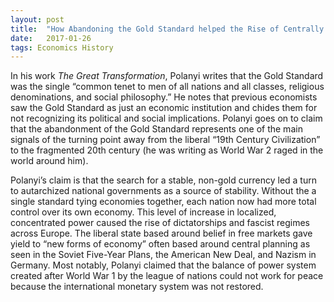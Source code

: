 ```yaml
---
layout:	post
title:	"How Abandoning the Gold Standard helped the Rise of Centrally Planned Economies"
date:	2017-01-26
tags: Economics History
---
```


In his work *The Great Transformation*, Polanyi writes that the Gold Standard was the single “common tenet to men of all nations and all classes, religious denominations, and social philosophy.” He notes that previous economists saw the Gold Standard as just an economic institution and chides them for not recognizing its political and social implications. Polanyi goes on to claim that the abandonment of the Gold Standard represents one of the main signals of the turning point away from the liberal “19th Century Civilization” to the fragmented 20th century (he was writing as World War 2 raged in the world around him).

Polanyi’s claim is that the search for a stable, non-gold currency led a turn to autarchized national governments as a source of stability. Without the a single standard tying economies together, each nation now had more total control over its own economy. This level of increase in localized, concentrated power caused the rise of dictatorships and fascist regimes across Europe. The liberal state based around belief in free markets gave yield to “new forms of economy” often based around central planning as seen in the Soviet Five-Year Plans, the American New Deal, and Nazism in Germany. Most notably, Polanyi claimed that the balance of power system created after World War 1 by the league of nations could not work for peace because the international monetary system was not restored.

  